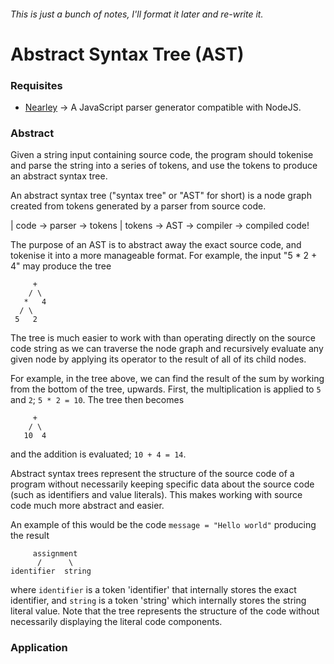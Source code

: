 ###### This is just a bunch of notes, I'll format it later and re-write it.

# Abstract Syntax Tree (AST)
### Requisites
- [Nearley](https://www.npmjs.com/package/nearley) -> A JavaScript parser
generator compatible with NodeJS.

### Abstract
Given a string input containing source code, the program should tokenise and
parse the string into a series of tokens, and use the tokens to produce an
abstract syntax tree.

An abstract syntax tree ("syntax tree" or "AST" for short) is a node graph
created from tokens generated by a parser from source code.

| code -> parser -> tokens
| tokens -> AST -> compiler -> compiled code!

The purpose of an AST is to abstract away the exact source code, and tokenise
it into a more manageable format. For example, the input "5 * 2 + 4" may
produce the tree
```
     +
    / \
   *   4
  / \
 5   2
```

The tree is much easier to work with than operating directly on the source code
string as we can traverse the node graph and recursively evaluate any given node
by applying its operator to the result of all of its child nodes.

For example, in the tree above, we can find the result of the sum by working
from the bottom of the tree, upwards. First, the multiplication is applied to
`5` and `2`; `5 * 2 = 10`. The tree then becomes
```
     +
    / \
   10  4
```
and the addition is evaluated; `10 + 4 = 14`.

Abstract syntax trees represent the structure of the source code of a program
without necessarily keeping specific data about the source code (such as
identifiers and value literals). This makes working with source code much
more abstract and easier.

An example of this would be the code `message = "Hello world"` producing the
result
```
     assignment
      /      \
identifier  string
```
where `identifier` is a token 'identifier' that internally stores the exact
identifier, and `string` is a token 'string' which internally stores the
string literal value. Note that the tree represents the structure of the code
without necessarily displaying the literal code components.

### Application

